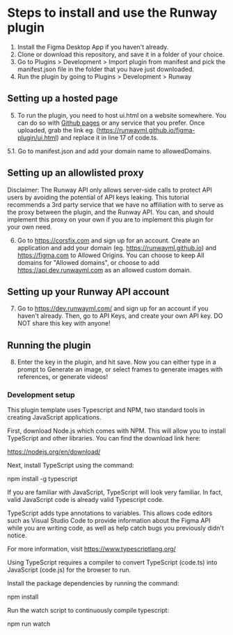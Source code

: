 # Steps to install and use the Runway plugin

1. Install the Figma Desktop App if you haven't already.
2. Clone or download this repository, and save it in a folder of your choice.
3. Go to Plugins > Development > Import plugin from manifest and pick the manifest.json file in the folder that you have just downloaded.
4. Run the plugin by going to Plugins > Development > Runway

## Setting up a hosted page

5. To run the plugin, you need to host ui.html on a website somewhere. You can do so with [Github pages](https://pages.github.com/) or any service that you prefer. Once uploaded, grab the link eg. (https://runwayml.github.io/figma-plugin/ui.html) and replace it in line 17 of code.ts.

5.1. Go to manifest.json and add your domain name to allowedDomains.

## Setting up an allowlisted proxy

Disclaimer: The Runway API only allows server-side calls to protect API users by avoiding the potential of API keys leaking. This tutorial recommends a 3rd party service that we have no affiliation with to serve as the proxy between the plugin, and the Runway API. You can, and should implement this proxy on your own if you are to implement this plugin for your own need.

6. Go to https://corsfix.com and sign up for an account. Create an application and add your domain (eg. https://runwayml.github.io) and https://figma.com to Allowed Origins. You can choose to keep All domains for "Allowed domains", or choose to add https://api.dev.runwayml.com as an allowed custom domain.

## Setting up your Runway API account

7. Go to https://dev.runwayml.com/ and sign up for an account if you haven't already. Then, go to API Keys, and create your own API key. DO NOT share this key with anyone!

## Running the plugin

8. Enter the key in the plugin, and hit save. Now you can either type in a prompt to Generate an image, or select frames to generate images with references, or generate videos!

### Development setup

This plugin template uses Typescript and NPM, two standard tools in creating JavaScript applications.

First, download Node.js which comes with NPM. This will allow you to install TypeScript and other
libraries. You can find the download link here:

https://nodejs.org/en/download/

Next, install TypeScript using the command:

npm install -g typescript

If you are familiar with JavaScript, TypeScript will look very familiar. In fact, valid JavaScript code
is already valid Typescript code.

TypeScript adds type annotations to variables. This allows code editors such as Visual Studio Code
to provide information about the Figma API while you are writing code, as well as help catch bugs
you previously didn't notice.

For more information, visit https://www.typescriptlang.org/

Using TypeScript requires a compiler to convert TypeScript (code.ts) into JavaScript (code.js)
for the browser to run.

Install the package dependencies by running the command:

npm install

Run the watch script to continuously compile typescript:

npm run watch
